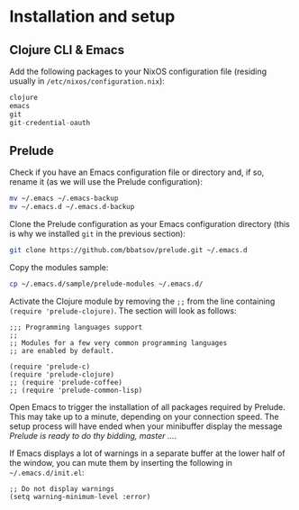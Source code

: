 # Installation and setup

## Clojure CLI & Emacs

Add the following packages to your NixOS configuration file (residing usually in `/etc/nixos/configuration.nix`):

```nix
clojure
emacs
git
git-credential-oauth
```

## Prelude

Check if you have an Emacs configuration file or directory and, if so, rename it (as we will use the Prelude configuration):

```bash
mv ~/.emacs ~/.emacs-backup
mv ~/.emacs.d ~/.emacs.d-backup
```

Clone the Prelude configuration as your Emacs configuration directory (this is why we installed `git` in the previous section):

```bash
git clone https://github.com/bbatsov/prelude.git ~/.emacs.d
```

Copy the modules sample:

```bash
cp ~/.emacs.d/sample/prelude-modules ~/.emacs.d/
```

Activate the Clojure module by removing the `;;` from the line containing `(require 'prelude-clojure)`.
The section will look as follows:

```elisp
;;; Programming languages support
;;
;; Modules for a few very common programming languages
;; are enabled by default.

(require 'prelude-c)
(require 'prelude-clojure)
;; (require 'prelude-coffee)
;; (require 'prelude-common-lisp)
```

Open Emacs to trigger the installation of all packages required by Prelude.
This may take up to a minute, depending on your connection speed.
The setup process will have ended when your minibuffer display the message *Prelude is ready to do thy bidding, master ...*.

If Emacs displays a lot of warnings in a separate buffer at the lower half of the window, you can mute them by inserting the following in `~/.emacs.d/init.el`:

```elisp
;; Do not display warnings
(setq warning-minimum-level :error)
```
